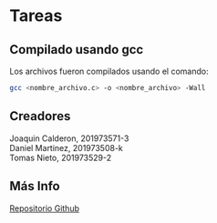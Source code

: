 # Tareas

## Compilado usando gcc
Los archivos fueron compilados usando el comando:
```bash
gcc <nombre_archivo.c> -o <nombre_archivo> -Wall
```

## Creadores
Joaquin Calderon, 201973571-3<br/>
Daniel Martinez, 201973508-k<br/>
Tomas Nieto, 201973529-2

## Más Info

[Repositorio Github](https://github.com/Joacaldo7965/TareasC)
